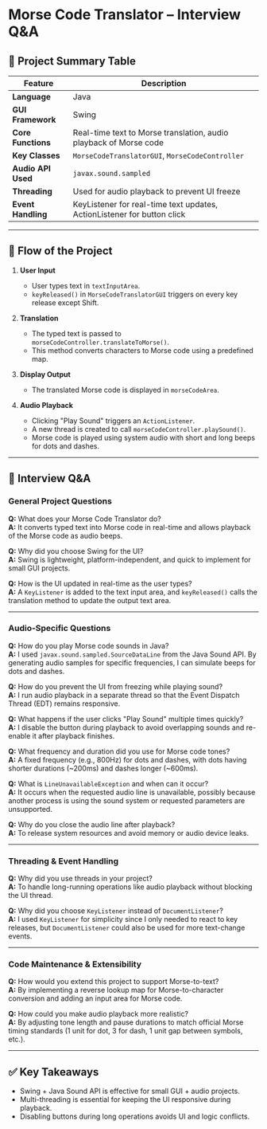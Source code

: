 
# Morse Code Translator – Interview Q&A

## 📌 Project Summary Table

| Feature                  | Description |
|--------------------------|-------------|
| **Language**             | Java |
| **GUI Framework**        | Swing |
| **Core Functions**       | Real-time text to Morse translation, audio playback of Morse code |
| **Key Classes**          | `MorseCodeTranslatorGUI`, `MorseCodeController` |
| **Audio API Used**       | `javax.sound.sampled` |
| **Threading**            | Used for audio playback to prevent UI freeze |
| **Event Handling**       | KeyListener for real-time text updates, ActionListener for button click |

---

## 📌 Flow of the Project

1. **User Input**
   - User types text in `textInputArea`.
   - `keyReleased()` in `MorseCodeTranslatorGUI` triggers on every key release except Shift.

2. **Translation**
   - The typed text is passed to `morseCodeController.translateToMorse()`.
   - This method converts characters to Morse code using a predefined map.

3. **Display Output**
   - The translated Morse code is displayed in `morseCodeArea`.

4. **Audio Playback**
   - Clicking "Play Sound" triggers an `ActionListener`.
   - A new thread is created to call `morseCodeController.playSound()`.
   - Morse code is played using system audio with short and long beeps for dots and dashes.

---

## 🎯 Interview Q&A

### **General Project Questions**

**Q:** What does your Morse Code Translator do?  
**A:** It converts typed text into Morse code in real-time and allows playback of the Morse code as audio beeps.

**Q:** Why did you choose Swing for the UI?  
**A:** Swing is lightweight, platform-independent, and quick to implement for small GUI projects.

**Q:** How is the UI updated in real-time as the user types?  
**A:** A `KeyListener` is added to the text input area, and `keyReleased()` calls the translation method to update the output text area.

---

### **Audio-Specific Questions**

**Q:** How do you play Morse code sounds in Java?  
**A:** I used `javax.sound.sampled.SourceDataLine` from the Java Sound API. By generating audio samples for specific frequencies, I can simulate beeps for dots and dashes.

**Q:** How do you prevent the UI from freezing while playing sound?  
**A:** I run audio playback in a separate thread so that the Event Dispatch Thread (EDT) remains responsive.

**Q:** What happens if the user clicks "Play Sound" multiple times quickly?  
**A:** I disable the button during playback to avoid overlapping sounds and re-enable it after playback finishes.

**Q:** What frequency and duration did you use for Morse code tones?  
**A:** A fixed frequency (e.g., 800Hz) for dots and dashes, with dots having shorter durations (~200ms) and dashes longer (~600ms).

**Q:** What is `LineUnavailableException` and when can it occur?  
**A:** It occurs when the requested audio line is unavailable, possibly because another process is using the sound system or requested parameters are unsupported.

**Q:** Why do you close the audio line after playback?  
**A:** To release system resources and avoid memory or audio device leaks.

---

### **Threading & Event Handling**

**Q:** Why did you use threads in your project?  
**A:** To handle long-running operations like audio playback without blocking the UI thread.

**Q:** Why did you choose `KeyListener` instead of `DocumentListener`?  
**A:** I used `KeyListener` for simplicity since I only needed to react to key releases, but `DocumentListener` could also be used for more text-change events.

---

### **Code Maintenance & Extensibility**

**Q:** How would you extend this project to support Morse-to-text?  
**A:** By implementing a reverse lookup map for Morse-to-character conversion and adding an input area for Morse code.

**Q:** How could you make audio playback more realistic?  
**A:** By adjusting tone length and pause durations to match official Morse timing standards (1 unit for dot, 3 for dash, 1 unit gap between symbols, etc.).

---

## ✅ Key Takeaways

- Swing + Java Sound API is effective for small GUI + audio projects.
- Multi-threading is essential for keeping the UI responsive during playback.
- Disabling buttons during long operations avoids UI and logic conflicts.
